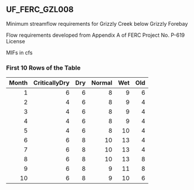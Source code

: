 ## UF_FERC_GZL008
Minimum streamflow requirements for Grizzly Creek below Grizzly Forebay

Flow requirements developed from Appendix A of FERC Project No. P-619 License

MIFs in cfs

### First 10 Rows of the Table
|   Month |   CriticallyDry |   Dry |   Normal |   Wet |   Old |
|--------:|----------------:|------:|---------:|------:|------:|
|       1 |               6 |     6 |        8 |     9 |     6 |
|       2 |               4 |     6 |        8 |     9 |     4 |
|       3 |               4 |     6 |        8 |     9 |     4 |
|       4 |               4 |     6 |        8 |     9 |     4 |
|       5 |               4 |     6 |        8 |    10 |     4 |
|       6 |               6 |     8 |       10 |    13 |     4 |
|       7 |               6 |     8 |       10 |    13 |     4 |
|       8 |               6 |     8 |       10 |    13 |     8 |
|       9 |               6 |     8 |        9 |    11 |     8 |
|      10 |               6 |     8 |        9 |    10 |     6 |